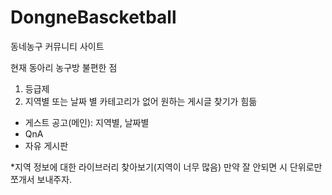 # DongneBascketball
동네농구 커뮤니티 사이트

현재 동아리 농구방 불편한 점
1. 등급제
2. 지역별 또는 날짜 별 카테고리가 없어 원하는 게시글 찾기가 힘듦

- 게스트 공고(메인): 지역별, 날짜별   
- QnA
- 자유 게시판 

*지역 정보에 대한 라이브러리 찾아보기(지역이 너무 많음) 만약 잘 안되면 시 단위로만 쪼개서 보내주자.